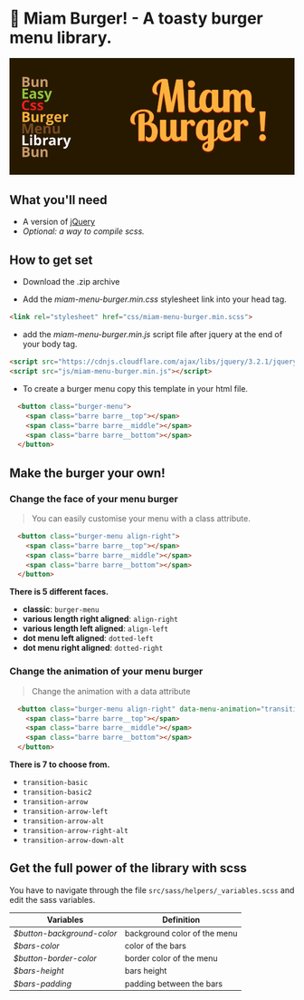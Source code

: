 # :hamburger: Miam Burger! - A toasty burger menu library.

![](docs/img/miam-burger_header.png)

## What you'll need

-   A version of [jQuery](https://jquery.com)
-   *Optional: a way to compile scss.*

## How to get set

-   Download the .zip archive

-   Add the *miam-menu-burger.min.css* stylesheet link into your head tag.

```html
<link rel="stylesheet" href="css/miam-menu-burger.min.scss">
```

-   add the *miam-menu-burger.min.js* script file after jquery at the end of your body tag.

```html
<script src="https://cdnjs.cloudflare.com/ajax/libs/jquery/3.2.1/jquery.min.js"></script>
<script src="js/miam-menu-burger.min.js"></script>
```

-   To create a burger menu copy this template in your html file.

```html
  <button class="burger-menu">
    <span class="barre barre__top"></span>
    <span class="barre barre__middle"></span>
    <span class="barre barre__bottom"></span>
  </button>
```

## Make the burger your own!

### Change the face of your menu burger

> You can easily customise your menu with a class attribute.

```html
  <button class="burger-menu align-right">
    <span class="barre barre__top"></span>
    <span class="barre barre__middle"></span>
    <span class="barre barre__bottom"></span>
  </button>
```

**There is 5 different faces.**

-   **classic**: `burger-menu`
-   **various length right aligned**: `align-right`
-   **various length left aligned**: `align-left`
-   **dot menu left aligned**: `dotted-left`
-   **dot menu right aligned**: `dotted-right`

### Change the animation of your menu burger

> Change the animation with a data attribute

```html
  <button class="burger-menu align-right" data-menu-animation="transition-basic">
    <span class="barre barre__top"></span>
    <span class="barre barre__middle"></span>
    <span class="barre barre__bottom"></span>
  </button>
```

**There is 7 to choose from.**

-   `transition-basic`
-   `transition-basic2`
-   `transition-arrow`
-   `transition-arrow-left`
-   `transition-arrow-alt`
-   `transition-arrow-right-alt`
-   `transition-arrow-down-alt`

## Get the full power of the library with scss

You have to navigate through the file `src/sass/helpers/_variables.scss` and edit the sass variables.

| Variables                  | Definition                   |
| -------------------------- | ---------------------------- |
| *$button-background-color* | background color of the menu |
| *$bars-color*              | color of the bars            |
| *$button-border-color*     | border color of the menu     |
| *$bars-height*             | bars height                  |
| *$bars-padding*            | padding between the bars     |
